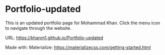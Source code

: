 # Portfolio-updated
This is an updated portfolio page for Mohammad Khan.
Click the menu icon to navigate through the website.

URL: https://khanm1.github.io/Portfolio-updated

Made with:
Materialize:
https://materializecss.com/getting-started.html
